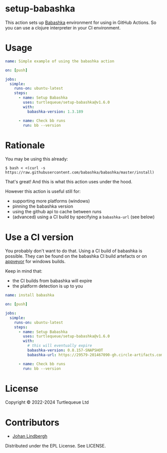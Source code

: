# setup-babashka

This action sets up [Babashka](https://github.com/babashka/babashka) environment for using in GitHub Actions.
So you can use a clojure interpreter in your CI environment.

# Usage

```yaml
name: Simple example of using the babashka action

on: [push]

jobs:
  simple:
    runs-on: ubuntu-latest
    steps:
      - name: Setup Babashka
        uses: turtlequeue/setup-babashka@v1.6.0
        with:
          babashka-version: 1.3.189

      - name: Check bb runs
        run: bb --version
```

# Rationale

You may be using this already:
``` shell
$ bash < <(curl -s https://raw.githubusercontent.com/babashka/babashka/master/install)
```

That's great! And this is what this action uses under the hood.

However this action is useful still for:

- supporting more platforms (windows)
- pinning the babashka version
- using the github api to cache between runs
- (advanced) using a CI build by specifying a `babashka-url` (see below)


# Use a CI version

You probably don't want to do that.
Using a CI build of babashka is possible. They can be found on the babashka CI build artefacts or on [appveyor](https://ci.appveyor.com/project/borkdude/babashka) for windows builds.

Keep in mind that:
- the CI builds from babashka will expire
- the platform detection is up to you

```yaml
name: install babashka

on: [push]

jobs:
  simple:
    runs-on: ubuntu-latest
    steps:
      - name: Setup Babashka
        uses: turtlequeue/setup-babashka@v1.6.0
        with:
          # this will eventually expire
          babashka-version: 0.8.157-SNAPSHOT
          babashka-url: https://29579-201467090-gh.circle-artifacts.com/0/release/babashka-0.8.157-SNAPSHOT-linux-amd64-static.tar.gz

      - name: Check bb runs
        run: bb --version
```

# License
Copyright © 2022-2024 Turtlequeue Ltd

# Contributors
* [Johan Lindbergh](https://github.com/jlindbergh)

Distributed under the EPL License. See LICENSE.
